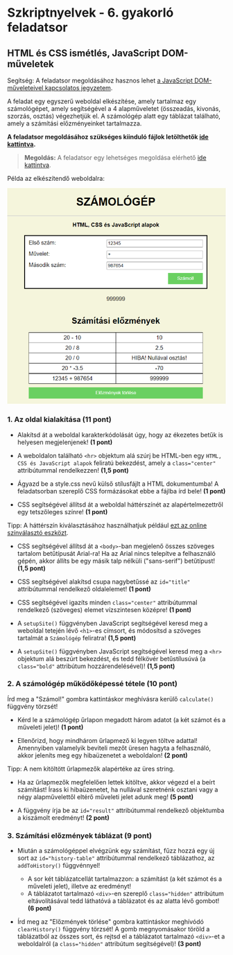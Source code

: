 # Szkriptnyelvek - 6. gyakorló feladatsor

## HTML és CSS ismétlés, JavaScript DOM-műveletek

<div class="bordered-box border-green">
<span class="green">Segítség:</span> A feladatsor megoldásához hasznos lehet <a href="../../js-dom" target="_blank">a JavaScript DOM-műveleteivel kapcsolatos jegyzetem</a>.
</div>

A feladat egy egyszerű weboldal elkészítése, amely tartalmaz egy számológépet, amely segítségével a 4 alapműveletet (összeadás, kivonás, szorzás, osztás) végezhetjük el. A számológép alatt egy táblázat található, amely a számítási előzményeinket tartalmazza.

**A feladatsor megoldásához szükséges <span class="green">kiinduló fájlok</span> letölthetők [ide kattintva](./starter.zip).**

> **Megoldás:** A feladatsor egy lehetséges megoldása elérhető <a href="./megoldas.zip" target="_blank">ide kattintva</a>.

<span class="example">Példa az elkészítendő weboldalra:</span>

<a href="./sample.png"><img src="sample.png" alt="Példa"></a>


### 1. Az oldal kialakítása (11 pont)

* Alakítsd át a weboldal karakterkódolását úgy, hogy az ékezetes betűk is helyesen megjelenjenek! **(1 pont)**

* A weboldalon található `<hr>` objektum alá szúrj be HTML-ben egy `HTML, CSS és JavaScript alapok` feliratú bekezdést, amely a `class="center"` attribútummal rendelkezzen! **(1,5 pont)**

* Ágyazd be a style.css nevű külső stílusfájlt a HTML dokumentumba! A feladatsorban szereplő CSS formázásokat ebbe a fájlba írd bele! **(1 pont)**

* CSS segítségével állítsd át a weboldal háttérszínét az alapértelmezettről egy tetszőleges színre! **(1 pont)**

<div class="bordered-box border-green indented">
<span class="green">Tipp:</span> A háttérszín kiválasztásához használhatjuk például <a href="https://htmlcolorcodes.com/color-picker/" target="_blank">ezt az online színválasztó eszközt</a>.
</div>

* CSS segítségével állítsd át a `<body>`-ban megjelenő összes szöveges tartalom betűtípusát Arial-ra! Ha az Arial nincs telepítve a felhasználó gépén, akkor állíts be egy másik talp nélküli ("sans-serif") betűtípust! **(1,5 pont)**

* CSS segítségével alakítsd csupa nagybetűssé az `id="title"` attribútummal rendelkező oldalelemet! **(1 pont)**

* CSS segítségével igazíts minden `class="center"` attribútummal rendelkező (szöveges) elemet vízszintesen középre! **(1 pont)**

* A `setupSite()` függvényben JavaScript segítségével keresd meg a weboldal tetején lévő `<h1>`-es címsort, és módosítsd a szöveges tartalmát a `Számológép` feliratra! **(1,5 pont)**

* A `setupSite()` függvényben JavaScript segítségével keresd meg a `<hr>` objektum alá beszúrt bekezdést, és tedd félkövér betűstílusúvá (a `class="bold"` attribútum hozzárendelésével)! **(1,5 pont)**


### 2. A számológép működőképessé tétele (10 pont)

Írd meg a "Számol!" gombra kattintáskor meghívásra kerülő `calculate()` függvény törzsét!

* Kérd le a számológép űrlapon megadott három adatot (a két számot és a műveleti jelet)! **(1 pont)**

* Ellenőrizd, hogy mindhárom űrlapmező ki legyen töltve adattal! Amennyiben valamelyik beviteli mezőt üresen hagyta a felhasználó, akkor jeleníts meg egy hibaüzenetet a weboldalon! **(2 pont)**

<div class="bordered-box border-green indented">
<span class="green">Tipp:</span> A nem kitöltött űrlapmezők alapértéke az üres string.
</div>

* Ha az űrlapmezők megfelelően lettek kitöltve, akkor végezd el a beírt számítást! Írass ki hibaüzenetet, ha nullával szeretnénk osztani vagy a négy alapművelettől eltérő műveleti jelet adunk meg! **(5 pont)**

* A függvény írja be az `id="result"` attribútummal rendelkező objektumba a kiszámolt eredményt! **(2 pont)**


### 3. Számítási előzmények táblázat (9 pont)

* Miután a számológéppel elvégzünk egy számítást, fűzz hozzá egy új sort az `id="history-table"` attribútummal rendelkező táblázathoz, az `addToHistory()` függvénnyel!
    * A sor két táblázatcellát tartalmazzon: a számítást (a két számot és a műveleti jelet), illetve az eredményt! 
    * A táblázatot tartalmazó `<div>`-en szereplő `class="hidden"` attribútum eltávolításával tedd láthatóvá a táblázatot és az alatta lévő gombot! **(6 pont)**

* Írd meg az "Előzmények törlése" gombra kattintáskor meghívódó `clearHistory()` függvény törzsét! A gomb megnyomásakor töröld a táblázatból az összes sort, és rejtsd el a táblázatot tartalmazó `<div>`-et a weboldalról (a `class="hidden"` attribútum segítségével)! **(3 pont)**

